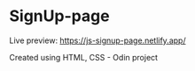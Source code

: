 # SignUp-page
Live preview: https://js-signup-page.netlify.app/

Created using HTML, CSS - Odin project 
